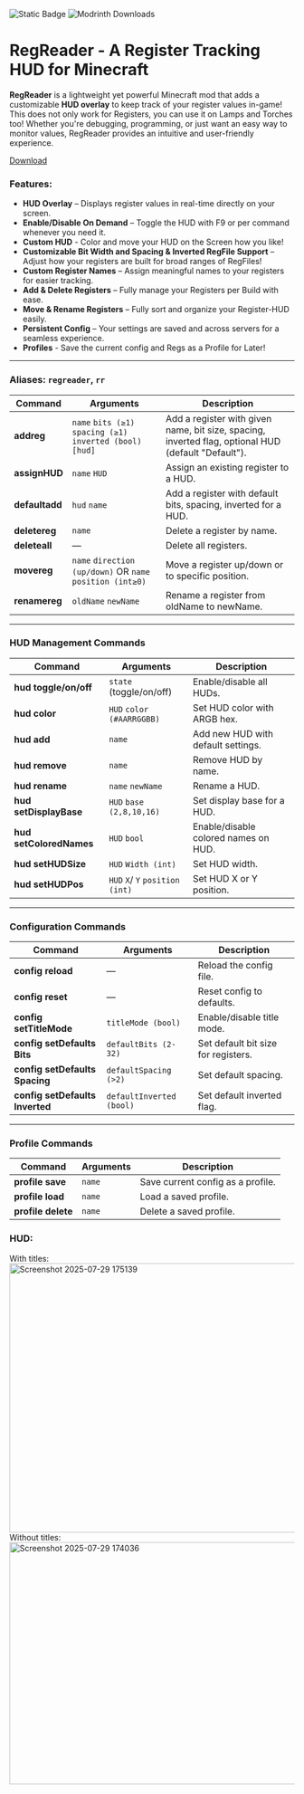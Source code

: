 ![Static Badge](https://img.shields.io/badge/Version-1.5.0-blue) ![Modrinth Downloads](https://img.shields.io/modrinth/dt/regreader)
# RegReader - A Register Tracking HUD for Minecraft

**RegReader** is a lightweight yet powerful Minecraft mod that adds a customizable **HUD overlay** to keep track of your register values in-game! This does not only work for Registers, you can use it on Lamps and Torches too! Whether you're debugging, programming, or just want an easy way to monitor values, RegReader provides an intuitive and user-friendly experience.  

[Download](https://modrinth.com/mod/regreader)

### **Features:**  
- **HUD Overlay** – Displays register values in real-time directly on your screen.  
- **Enable/Disable On Demand** – Toggle the HUD with F9 or per command whenever you need it.  
- **Custom HUD** - Color and move your HUD on the Screen how you like!
- **Customizable Bit Width and Spacing & Inverted RegFile Support** – Adjust how your registers are built for broad ranges of RegFiles!  
- **Custom Register Names** – Assign meaningful names to your registers for easier tracking.  
- **Add & Delete Registers** – Fully manage your Registers per Build with ease. 
- **Move & Rename Registers** – Fully sort and organize your Register-HUD easily.  
- **Persistent Config** – Your settings are saved and across servers for a seamless experience. 
- **Profiles** - Save the current config and Regs as a Profile for Later!

---

### Aliases: `regreader`, `rr`

| Command        | Arguments                                                   | Description                                                                                         |
| -------------- | ----------------------------------------------------------- | --------------------------------------------------------------------------------------------------- |
| **addreg**     | `name` `bits (≥1)` `spacing (≥1)` `inverted (bool)` `[hud]` | Add a register with given name, bit size, spacing, inverted flag, optional HUD (default "Default"). |
| **assignHUD**  | `name` `HUD`                                                | Assign an existing register to a HUD.                                                               |
| **defaultadd** | `hud` `name`                                                | Add a register with default bits, spacing, inverted for a HUD.                                      |
| **deletereg**  | `name`                                                      | Delete a register by name.                                                                          |
| **deleteall**  | —                                                           | Delete all registers.                                                                               |
| **movereg**    | `name` `direction (up/down)` OR `name` `position (int≥0)`   | Move a register up/down or to specific position.                                                    |
| **renamereg**  | `oldName` `newName`                                         | Rename a register from oldName to newName.                                                          |

---

### HUD Management Commands

| Command                 | Arguments                 | Description                          |
| ----------------------- | ------------------------- | ------------------------------------ |
| **hud toggle/on/off**   | `state` (toggle/on/off)   | Enable/disable all HUDs.             |
| **hud color**           | `HUD` `color (#AARRGGBB)` | Set HUD color with ARGB hex.         |
| **hud add**             | `name`                    | Add new HUD with default settings.   |
| **hud remove**          | `name`                    | Remove HUD by name.                  |
| **hud rename**          | `name` `newName`          | Rename a HUD.                        |
| **hud setDisplayBase**  | `HUD` `base (2,8,10,16)`  | Set display base for a HUD.          |
| **hud setColoredNames** | `HUD` `bool`              | Enable/disable colored names on HUD. |
| **hud setHUDSize**      | `HUD` `Width (int)`       | Set HUD width.                       |
| **hud setHUDPos**       | `HUD` `X`/ `Y` `position (int)`| Set HUD X or Y position.        |

---

### Configuration Commands

| Command                         | Arguments                | Description                         |
| ------------------------------- | ------------------------ | ----------------------------------- |
| **config reload**               | —                        | Reload the config file.             |
| **config reset**                | —                        | Reset config to defaults.           |
| **config setTitleMode**         | `titleMode (bool)`       | Enable/disable title mode.          |
| **config setDefaults Bits**     | `defaultBits (2-32)`     | Set default bit size for registers. |
| **config setDefaults Spacing**  | `defaultSpacing (>2)`    | Set default spacing.                |
| **config setDefaults Inverted** | `defaultInverted (bool)` | Set default inverted flag.          |

---

### Profile Commands

| Command            | Arguments | Description                       |
| ------------------ | --------- | --------------------------------- |
| **profile save**   | `name`    | Save current config as a profile. |
| **profile load**   | `name`    | Load a saved profile.             |
| **profile delete** | `name`    | Delete a saved profile.           |

### **HUD:**
With titles:
<img width="1264" height="476" alt="Screenshot 2025-07-29 175139" src="https://github.com/user-attachments/assets/d3a70712-dfaf-4fdd-911c-16a939b80072" />
Without titles:
<img width="1259" height="428" alt="Screenshot 2025-07-29 174036" src="https://github.com/user-attachments/assets/a41e1280-e4db-425b-bb69-bd1e8588646d" />
